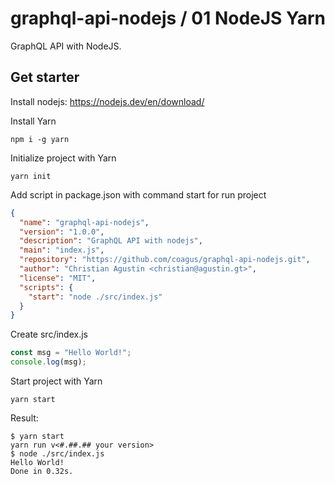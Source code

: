 # graphql-api-nodejs / 01 NodeJS Yarn
GraphQL API with NodeJS.
## Get starter
Install nodejs: https://nodejs.dev/en/download/

Install Yarn
```log
npm i -g yarn
```
Initialize project with Yarn
```log
yarn init
```
Add script in package.json with command start for run project
```json
{
  "name": "graphql-api-nodejs",
  "version": "1.0.0",
  "description": "GraphQL API with nodejs",
  "main": "index.js",
  "repository": "https://github.com/coagus/graphql-api-nodejs.git",
  "author": "Christian Agustin <christian@agustin.gt>",
  "license": "MIT",
  "scripts": {
    "start": "node ./src/index.js"
  }
}
```
Create src/index.js
```javascript
const msg = "Hello World!";
console.log(msg);
```
Start project with Yarn
```log
yarn start
```
Result:
```log
$ yarn start
yarn run v<#.##.## your version>
$ node ./src/index.js
Hello World!
Done in 0.32s.
```